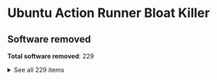 # Ubuntu Action Runner Bloat Killer

## Software removed
<!-- AUTOGEN:SOFTWARE_REMOVED:START -->
**Total software removed**: 229

<details>
  <summary>See all 229 items</summary>

  * powershell
  * psmisc
  * procps
  * postgresql
  * postgresql-13
  * postgresql-client
  * postgresql-client-13
  * postgresql-client-common
  * postgresql-common
  * powermgmt-base
  * procps
  * publicsuffix
  * ruby
  * r-base
  * r-base-core
  * r-base-dev
  * r-base-html
  * r-cran-boot
  * r-cran-class
  * r-cran-cluster
  * r-cran-codetools
  * r-cran-foreign
  * r-cran-kernsmooth
  * r-cran-lattice
  * r-cran-mass
  * r-cran-matrix
  * r-cran-mgcv
  * r-cran-nlme
  * r-cran-nnet
  * r-cran-rpart
  * r-cran-spatial
  * r-cran-survival
  * r-doc-html
  * r-recommended
  * ruby-dev
  * ruby-did-you-mean
  * ruby-full
  * ruby-minitest
  * ruby-net-telnet
  * ruby-power-assert
  * ruby-test-unit
  * ruby2.5
  * ruby2.5-dev
  * ruby2.5-doc
  * rubygems-integration
  * ghc-9.0.1
  * azure-cli
  * google-cloud-sdk
  * adoptopenjdk-11-hotspot
  * libgl1-mesa-dri
  * hhvm
  * google-chrome-stable
  * firefox
  * dotnet-sdk-5.0
  * adoptopenjdk-8-hotspot
  * llvm-10-dev
  * llvm-9-dev
  * dotnet-sdk-3.1
  * powershell
  * llvm-8-dev
  * moby-containerd
  * snapd
  * mysql-server-core-8.0
  * moby-engine
  * mono-devel
  * podman
  * libllvm11
  * mongodb-org-server
  * libllvm10
  * dotnet-runtime-3.1
  * moby-cli
  * dotnet-runtime-5.0
  * libllvm9
  * mysql-client-core-8.0
  * mongodb-org-mongos
  * mono-llvm-tools
  * libllvm8
  * moby-buildx
  * gcc-10
  * ansible
  * libclang-common-10-dev
  * mecab-ipadic
  * mongodb-org-shell
  * containernetworking-plugins
  * libclang-common-9-dev
  * msbuild
  * libclang-common-8-dev
  * libsvn1
  * mono-runtime-common
  * grub-efi-amd64-signed
  * util-linux
  * aptitude
  * libmono-corlib4.5-cil
  * libmonoboehm-2.0-1
  * php7.4-dev
  * mono-runtime-sgen
  * php7.4-cli
  * php7.4-fpm
  * p7zip-full
  * libpython3.8-minimal
  * subversion
  * libmonosgen-2.0-1
  * php7.4-phpdbg
  * libgfortran-8-dev
  * apache2-bin
  * php8.0-cli
  * php8.0-fpm
  * php8.0-phpdbg
  * php8.0-dev
  * libgfortran-9-dev
  * libmagickcore-6.q16-dev
  * adwaita-icon-theme
  * libgfortran-10-dev
  * swig4.0
  * yarn
  * libpython3.8
  * python3.8-minimal
  * ubuntu-mono
  * fwupd
  * libmagic-mgc
  * libopenexr-dev
  * linux-libc-dev
  * r-cran-matrix
  * libdjvulibre-dev
  * libc++-10-dev
  * gconf2-common
  * nuget
  * postgresql-client-13
  * dpkg
  * libgsl-dev
  * liblapack3
  * libmagickcore-6.q16-6
  * coreutils
  * fonts-dejavu-extra
  * libmysqlclient21
  * grub-efi-amd64-bin
  * libmediainfo0v5
  * php7.4-common
  * libssl-dev
  * libpython3.8-stdlib
  * php8.0-common
  * r-cran-survival
  * libpython2.7-stdlib
  * liblcms2-dev
  * udev
  * php7.4-cgi
  * php8.0-cgi
  * librsvg2-2
  * libmysqlclient-dev
  * libmonosgen-2.0-dev
  * libgtk-3-0
  * libglib2.0-dev
  * binutils-x86-64-linux-gnu
  * aptitude-common
  * ieee-data
  * aspnetcore-targeting-pack-3.1
  * perl-base
  * dotnet-apphost-pack-5.0
  * texinfo
  * fonts-lato
  * python3-twisted
  * aspnetcore-targeting-pack-5.0
  * libgcc-7-dev
  * libc6
  * grub-common
  * libgcc-8-dev
  * mercurial-common
  * libgcc-10-dev
  * libgcc-9-dev
  * libc6-i386
  * mono-roslyn
  * liblldb-10
  * git-lfs
  * systemd
  * libstdc++-7-dev
  * libstdc++-8-dev
  * gh
  * llvm-8
  * libruby2.7
  * shellcheck
  * perl-modules-5.30
  * aspnetcore-runtime-3.1
  * libwxgtk3.0-gtk3-0v5
  * libstdc++-9-dev
  * llvm-9
  * libstdc++-10-dev
  * aspnetcore-runtime-5.0
  * sphinxsearch
  * libc6-dev
  * moby-runc
  * libpython3.8-dev
  * iso-codes
  * netstandard-targeting-pack-2.1
  * llvm-10
  * humanity-icon-theme
  * monodoc-manual
  * libz3-4ruby2.7-doc
  * mono-utilsskopeo
  * cpp-7
  * dotnet-targeting-pack-3.1liblapack-dev
  * cpp-8
  * 26.3
  * g++-7
  * libclang1-8
  * cpp-9
  * buildah
  * gfortran-8
  * libperl5.30
  * gfortran-9
  * gcc-7
  * g++-8
  * g++-9
  * referenceassemblies-pcl
  * cpp-10
  * mono-llvm-support
  * dotnet-targeting-pack-5.0
  * gcc-8gfortran-10
  * gcc-9
  * g++-10
  * vim-runtime
  * clang-8
  * liblldb-8
  * libicu66
  * libclang1-10
  * git
  * libclang-cpp9
  * liblldb-9
  * r-base-core
  * kubectllibicu-devlibclang-cpp10

</details><!-- AUTOGEN:SOFTWARE_REMOVED:END -->